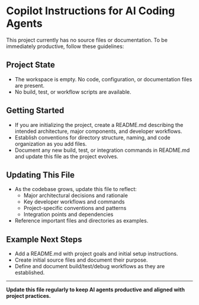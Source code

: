# Copilot Instructions for AI Coding Agents

This project currently has no source files or documentation. To be immediately productive, follow these guidelines:

## Project State
- The workspace is empty. No code, configuration, or documentation files are present.
- No build, test, or workflow scripts are available.

## Getting Started
- If you are initializing the project, create a README.md describing the intended architecture, major components, and developer workflows.
- Establish conventions for directory structure, naming, and code organization as you add files.
- Document any new build, test, or integration commands in README.md and update this file as the project evolves.

## Updating This File
- As the codebase grows, update this file to reflect:
  - Major architectural decisions and rationale
  - Key developer workflows and commands
  - Project-specific conventions and patterns
  - Integration points and dependencies
- Reference important files and directories as examples.

## Example Next Steps
- Add a README.md with project goals and initial setup instructions.
- Create initial source files and document their purpose.
- Define and document build/test/debug workflows as they are established.

---

**Update this file regularly to keep AI agents productive and aligned with project practices.**
